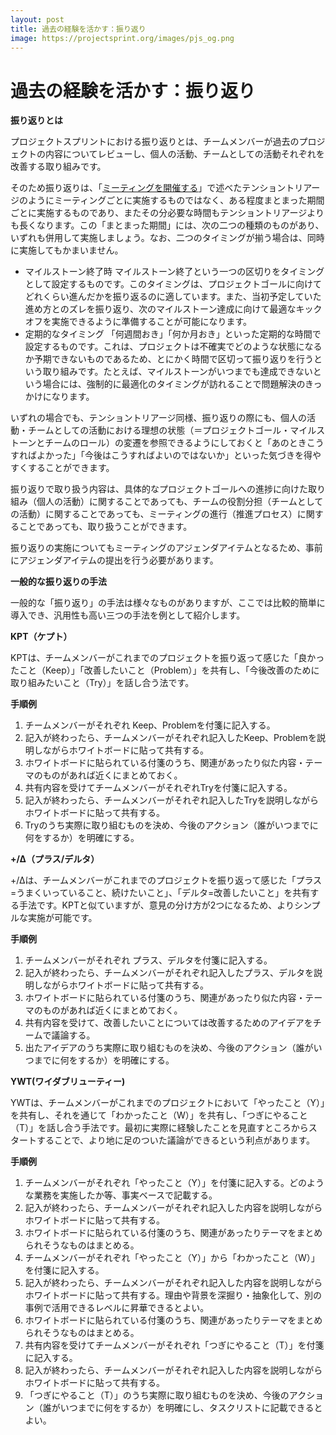 ```yaml
---
layout: post
title: 過去の経験を活かす：振り返り
image: https://projectsprint.org/images/pjs_og.png
---
```


# 過去の経験を活かす：振り返り

**振り返りとは**

プロジェクトスプリントにおける振り返りとは、チームメンバーが過去のプロジェクトの内容についてレビューし、個人の活動、チームとしての活動それぞれを改善する取り組みです。

そのため振り返りは、「[ミーティングを開催する](section3-2.md)」で述べたテンショントリアージのようにミーティングごとに実施するものではなく、ある程度まとまった期間ごとに実施するものであり、またその分必要な時間もテンショントリアージよりも長くなります。この「まとまった期間」には、次の二つの種類のものがあり、いずれも併用して実施しましょう。なお、二つのタイミングが揃う場合は、同時に実施してもかまいません。

* マイルストーン終了時 マイルストーン終了という一つの区切りをタイミングとして設定するものです。このタイミングは、プロジェクトゴールに向けてどれくらい進んだかを振り返るのに適しています。また、当初予定していた進め方とのズレを振り返り、次のマイルストーン達成に向けて最適なキックオフを実施できるように準備することが可能になります。
* 定期的なタイミング 「何週間おき」「何か月おき」といった定期的な時間で設定するものです。これは、プロジェクトは不確実でどのような状態になるか予期できないものであるため、とにかく時間で区切って振り返りを行うという取り組みです。たとえば、マイルストーンがいつまでも達成できないという場合には、強制的に最適化のタイミングが訪れることで問題解決のきっかけになります。

いずれの場合でも、テンショントリアージ同様、振り返りの際にも、個人の活動・チームとしての活動における理想の状態（＝プロジェクトゴール・マイルストーンとチームのロール）の変遷を参照できるようにしておくと「あのときこうすればよかった」「今後はこうすればよいのではないか」といった気づきを得やすくすることができます。

振り返りで取り扱う内容は、具体的なプロジェクトゴールへの進捗に向けた取り組み（個人の活動）に関することであっても、チームの役割分担（チームとしての活動）に関することであっても、ミーティングの進行（推進プロセス）に関することであっても、取り扱うことができます。

振り返りの実施についてもミーティングのアジェンダアイテムとなるため、事前にアジェンダアイテムの提出を行う必要があります。

**一般的な振り返りの手法**

一般的な「振り返り」の手法は様々なものがありますが、ここでは比較的簡単に導入でき、汎用性も高い三つの手法を例として紹介します。

**KPT（ケプト）**

KPTは、チームメンバーがこれまでのプロジェクトを振り返って感じた「良かったこと（Keep）」「改善したいこと（Problem）」を共有し、「今後改善のために取り組みたいこと（Try）」を話し合う法です。

**手順例**

1. チームメンバーがそれぞれ Keep、Problemを付箋に記入する。
2. 記入が終わったら、チームメンバーがそれぞれ記入したKeep、Problemを説明しながらホワイトボードに貼って共有する。
3. ホワイトボードに貼られている付箋のうち、関連があったり似た内容・テーマのものがあれば近くにまとめておく。
4. 共有内容を受けてチームメンバーがそれぞれTryを付箋に記入する。
5. 記入が終わったら、チームメンバーがそれぞれ記入したTryを説明しながらホワイトボードに貼って共有する。
6. Tryのうち実際に取り組むものを決め、今後のアクション（誰がいつまでに何をするか）を明確にする。

**+/Δ（プラス/デルタ）**

\+/Δは、チームメンバーがこれまでのプロジェクトを振り返って感じた「プラス=うまくいっていること、続けたいこと」、「デルタ=改善したいこと」を共有する手法です。KPTと似ていますが、意見の分け方が2つになるため、よりシンプルな実施が可能です。

**手順例**

1. チームメンバーがそれぞれ プラス、デルタを付箋に記入する。
2. 記入が終わったら、チームメンバーがそれぞれ記入したプラス、デルタを説明しながらホワイトボードに貼って共有する。
3. ホワイトボードに貼られている付箋のうち、関連があったり似た内容・テーマのものがあれば近くにまとめておく。
4. 共有内容を受けて、改善したいことについては改善するためのアイデアをチームで議論する。
5. 出たアイデアのうち実際に取り組むものを決め、今後のアクション（誰がいつまでに何をするか）を明確にする。

**YWT(ワイダブリューティー)**

YWTは、チームメンバーがこれまでのプロジェクトにおいて「やったこと（Y）」を共有し、それを通じて「わかったこと（W）」を共有し、「つぎにやること（T）」を話し合う手法です。最初に実際に経験したことを見直すところからスタートすることで、より地に足のついた議論ができるという利点があります。

**手順例**

1. チームメンバーがそれぞれ「やったこと（Y）」を付箋に記入する。どのような業務を実施したか等、事実ベースで記載する。
2. 記入が終わったら、チームメンバーがそれぞれ記入した内容を説明しながらホワイトボードに貼って共有する。
3. ホワイトボードに貼られている付箋のうち、関連があったりテーマをまとめられそうなものはまとめる。
4. チームメンバーがそれぞれ「やったこと（Y）」から「わかったこと（W）」を付箋に記入する。
5. 記入が終わったら、チームメンバーがそれぞれ記入した内容を説明しながらホワイトボードに貼って共有する。理由や背景を深掘り・抽象化して、別の事例で活用できるレベルに昇華できるとよい。
6. ホワイトボードに貼られている付箋のうち、関連があったりテーマをまとめられそうなものはまとめる。
7. 共有内容を受けてチームメンバーがそれぞれ「つぎにやること（T）」を付箋に記入する。
8. 記入が終わったら、チームメンバーがそれぞれ記入した内容を説明しながらホワイトボードに貼って共有する。
9. 「つぎにやること（T）」のうち実際に取り組むものを決め、今後のアクション（誰がいつまでに何をするか）を明確にし、タスクリストに記載できるとよい。

